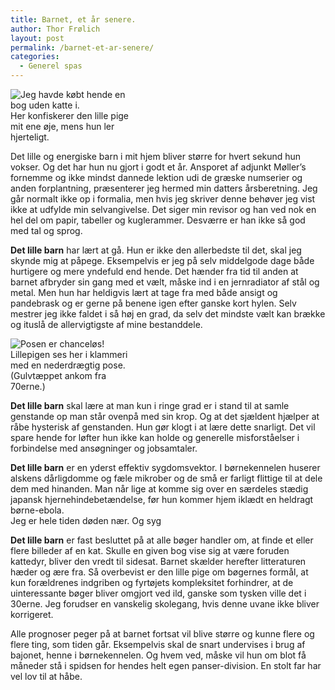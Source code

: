 ```yaml
---
title: Barnet, et år senere.
author: Thor Frølich
layout: post
permalink: /barnet-et-ar-senere/
categories:
  - Generel spas
---
```

<div class="bitImage bitRight" style="width: 208px">
  <img src="http://www.abekat.net/wp-content/images/aviajafar.jpg" alt="Jeg havde købt hende en bog uden katte i." /><br /> Her konfiskerer den lille pige mit ene øje, mens hun ler hjerteligt.
</div>

Det lille og energiske barn i mit hjem bliver større for hvert sekund hun vokser. Og det har hun nu gjort i godt et år. Ansporet af adjunkt Møller’s fornemme og ikke mindst dannede lektion udi de græske numserier og anden forplantning, præsenterer jeg hermed min datters årsberetning. Jeg går normalt ikke op i formalia, men hvis jeg skriver denne behøver jeg vist ikke at udfylde min selvangivelse. Det siger min revisor og han ved nok en hel del om papir, tabeller og kuglerammer. Desværre er han ikke så god med tal og sprog.

**Det lille barn** har lært at gå. Hun er ikke den allerbedste til det, skal jeg skynde mig at påpege. Eksempelvis er jeg på selv middelgode dage både hurtigere og mere yndefuld end hende. Det hænder fra tid til anden at barnet afbryder sin gang med et vælt, måske ind i en jernradiator af stål og metal. Men hun har heldigvis lært at tage fra med både ansigt og pandebrask og er gerne på benene igen efter ganske kort hylen. Selv mestrer jeg ikke faldet i så høj en grad, da selv det mindste vælt kan brække og ituslå de allervigtigste af mine bestanddele.

<div class="bitImage bitLeft" style="width: 188px">
  <img src="http://www.abekat.net/wp-content/images/aviajapose.jpg" alt="Posen er chanceløs!" /><br /> Lillepigen ses her i klammeri med en nederdrægtig pose. (Gulvtæppet ankom fra 70erne.)
</div>

**Det lille barn** skal lære at man kun i ringe grad er i stand til at samle genstande op man står ovenpå med sin krop. Og at det sjældent hjælper at råbe hysterisk af genstanden. Hun gør klogt i at lære dette snarligt. Det vil spare hende for løfter hun ikke kan holde og generelle misforståelser i forbindelse med ansøgninger og jobsamtaler.

**Det lille barn** er en yderst effektiv sygdomsvektor. I børnekennelen huserer alskens dårligdomme og fæle mikrober og de små er farligt flittige til at dele dem med hinanden. Man når lige at komme sig over en særdeles stædig japansk hjernehindebetændelse, før hun kommer hjem iklædt en heldragt børne-ebola.  
Jeg er hele tiden døden nær. Og syg

**Det lille barn** er fast besluttet på at alle bøger handler om, at finde et eller flere billeder af en kat. Skulle en given bog vise sig at være foruden kattedyr, bliver den vredt til sidesat. Barnet skælder herefter litteraturen hæder og ære fra. Så overbevist er den lille pige om bøgernes formål, at kun forældrenes indgriben og fyrtøjets kompleksitet forhindrer, at de uinteressante bøger bliver omgjort ved ild, ganske som tysken ville det i 30erne. Jeg forudser en vanskelig skolegang, hvis denne uvane ikke bliver korrigeret.

Alle prognoser peger på at barnet fortsat vil blive større og kunne flere og flere ting, som tiden går. Eksempelvis skal de snart undervises i brug af bajonet, henne i børnekennelen. Og hvem ved, måske vil hun om blot få måneder stå i spidsen for hendes helt egen panser-division. En stolt far har vel lov til at håbe.